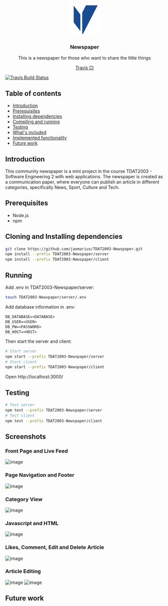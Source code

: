 <p align="center">
  <a href="https://github.com/janmarius/TDAT2003-Newspaper/">
    <img src="res/logo.png" alt="logo" width="100" height="100">
  </a>
</p>

<h3 align="center">Newspaper</h3>

<p align="center">
  This is a newspaper for those who want to share the little things
</p>

<p align="center">
  <a href="https://travis-ci.org/janmarius/TDAT2003-Newspaper?icon=travis/">Travis CI</a>
</p>

[![Travis Build Status](https://travis-ci.org/janmarius/TDAT2003-Newspaper.svg?branch=master)](https://travis-ci.org/janmarius/TDAT2003-Newspaper)

## Table of contents

- [Introduction](#introduction)
- [Prerequisites](#prerequisites)
- [Installing dependencies](#installing-dependencies)
- [Compiling and running](#compiling-and-running)
- [Testing](#testing)
- [What's included](#whats-included)
- [Implemented functionality](#implemented-functionality)
- [Future work](#future-work)



## Introduction
This community newspaper is a mini project in the course TDAT2003 - Software Engineering 2 with web applications. The newspaper is created as a communication paper, where everyone can publish an article in different categories, specifically News, Sport, Culture and Tech. 

## Prerequisites
* Node.js
* npm

## Cloning and Installing dependencies
```sh
git clone https://github.com/janmarius/TDAT2003-Newspaper.git
npm install --prefix TDAT2003-Newspaper/server
npm install --prefix TDAT2003-Newspaper/client
```

## Running
Add .env in TDAT2003-Newspaper/server:
```sh
touch TDAT2003-Newspaper/server/.env
```
Add database information in .env:
```
DB_DATABASE=<DATABASE>
DB_USER=<USER>
DB_PW=<PASSWORD>
DB_HOST=<HOST>
```
Then start the server and client:
```sh
# Start server
npm start --prefix TDAT2003-Newspaper/server
# Start client
npm start --prefix TDAT2003-Newspaper/client
```
Open http://localhost:3000/

## Testing
```sh
# Test server
npm test --prefix TDAT2003-Newspaper/server
# Test client
npm test --prefix TDAT2003-Newspaper/client
```

## Screenshots
### Front Page and Live Feed
![image](https://raw.githubusercontent.com/janmarius/TDAT2003-Newspaper/master/res/Website-example1.png)
### Page Navigation and Footer
![image](https://raw.githubusercontent.com/janmarius/TDAT2003-Newspaper/master/res/Website-example2.png)
### Category View
![image](https://raw.githubusercontent.com/janmarius/TDAT2003-Newspaper/master/res/Website-example3.png)
### Javascript and HTML
![image](https://raw.githubusercontent.com/janmarius/TDAT2003-Newspaper/master/res/Website-example5.png)
### Likes, Comment, Edit and Delete Article
![image](https://raw.githubusercontent.com/janmarius/TDAT2003-Newspaper/master/res/Website-example6.png)
### Article Editing
![image](https://raw.githubusercontent.com/janmarius/TDAT2003-Newspaper/master/res/Website-example7.png)
![image](https://raw.githubusercontent.com/janmarius/TDAT2003-Newspaper/master/res/Website-example8.png)


## Future work
